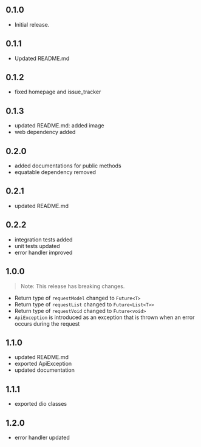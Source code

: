 ## 0.1.0

- Initial release.

## 0.1.1

- Updated README.md

## 0.1.2

- fixed homepage and issue_tracker

## 0.1.3

- updated README.md: added image
- web dependency added

## 0.2.0

- added documentations for public methods
- equatable dependency removed

## 0.2.1

- updated README.md

## 0.2.2

- integration tests added
- unit tests updated
- error handler improved

## 1.0.0

> Note: This release has breaking changes.

- Return type of `requestModel` changed to `Future<T>`
- Return type of `requestList` changed to `Future<List<T>>`
- Return type of `requestVoid` changed to `Future<void>`
- `ApiException` is introduced as an exception that is thrown when an error occurs during the
  request

## 1.1.0
- updated README.md
- exported ApiException
- updated documentation

## 1.1.1
- exported dio classes

## 1.2.0
- error handler updated